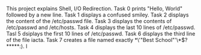 This project explains Shell, I/O Redirection.
Task 0 prints "Hello, World" followed by a new line.
Task 1 displays a confused smiley.
Task 2 displays the content of the /etc/passwd file.
Task 3 displays the contents of /etc/passwd and /etc/hosts.
Task 4 displays the last 10 lines of /etc/passwd.
Tasl 5 dsiplays the first 10 lines of /etc/passwd.
Task 6 displays the third line of the file iacta.
Task 7 creates a file named exactly \*\\'"Best School"\'\\*$\?\*\*\*\*\*\:).	I
